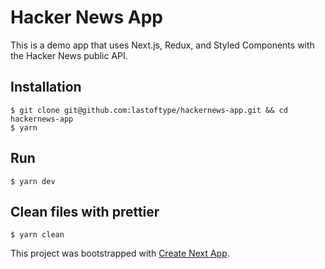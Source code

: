 # Hacker News App

This is a demo app that uses Next.js, Redux, and Styled Components with the Hacker News public API.

## Installation
```shell
$ git clone git@github.com:lastoftype/hackernews-app.git && cd hackernews-app
$ yarn
```

## Run
```shell
$ yarn dev
```

## Clean files with prettier
```shell
$ yarn clean
```

This project was bootstrapped with [Create Next App](https://github.com/segmentio/create-next-app).